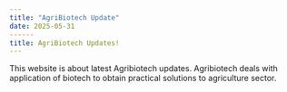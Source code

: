 ```yaml
---
title: "AgriBiotech Update"
date: 2025-05-31
------
title: AgriBiotech Updates!
---
```

This website is about latest Agribiotech updates. 
Agribiotech deals with application of biotech to obtain practical solutions to agriculture sector.  
